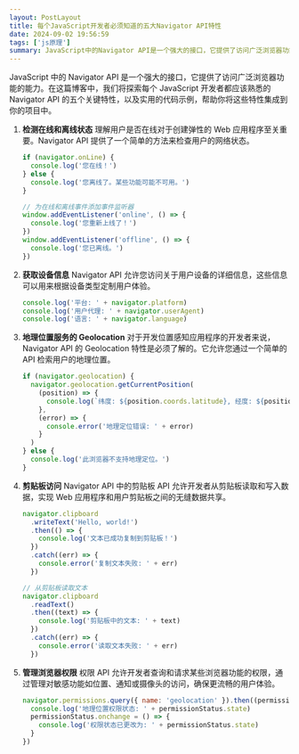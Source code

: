 ```yaml
---
layout: PostLayout
title: 每个JavaScript开发者必须知道的五大Navigator API特性
date: 2024-09-02 19:56:59
tags: ['js原理']
summary: JavaScript中的Navigator API是一个强大的接口，它提供了访问广泛浏览器功能的能力。在这篇博客中，我们将探索每个JavaScript开发者都应该熟悉的Navigator API的五个关键特性，以及实用的代码示例，帮助你将这些特性集成到你的项目中。
---
```


JavaScript 中的 Navigator API 是一个强大的接口，它提供了访问广泛浏览器功能的能力。在这篇博客中，我们将探索每个 JavaScript 开发者都应该熟悉的 Navigator API 的五个关键特性，以及实用的代码示例，帮助你将这些特性集成到你的项目中。

1. **检测在线和离线状态**
   理解用户是否在线对于创建弹性的 Web 应用程序至关重要。Navigator API 提供了一个简单的方法来检查用户的网络状态。

   ```javascript
   if (navigator.onLine) {
     console.log('您在线！')
   } else {
     console.log('您离线了。某些功能可能不可用。')
   }

   // 为在线和离线事件添加事件监听器
   window.addEventListener('online', () => {
     console.log('您重新上线了！')
   })
   window.addEventListener('offline', () => {
     console.log('您已离线。')
   })
   ```

2. **获取设备信息**
   Navigator API 允许您访问关于用户设备的详细信息，这些信息可以用来根据设备类型定制用户体验。

   ```javascript
   console.log('平台: ' + navigator.platform)
   console.log('用户代理: ' + navigator.userAgent)
   console.log('语言: ' + navigator.language)
   ```

3. **地理位置服务的 Geolocation**
   对于开发位置感知应用程序的开发者来说，Navigator API 的 Geolocation 特性是必须了解的。它允许您通过一个简单的 API 检索用户的地理位置。

   ```javascript
   if (navigator.geolocation) {
     navigator.geolocation.getCurrentPosition(
       (position) => {
         console.log(`纬度: ${position.coords.latitude}, 经度: ${position.coords.longitude}`)
       },
       (error) => {
         console.error('地理定位错误: ' + error)
       }
     )
   } else {
     console.log('此浏览器不支持地理定位。')
   }
   ```

4. **剪贴板访问**
   Navigator API 中的剪贴板 API 允许开发者从剪贴板读取和写入数据，实现 Web 应用程序和用户剪贴板之间的无缝数据共享。

   ```javascript
   navigator.clipboard
     .writeText('Hello, world!')
     .then(() => {
       console.log('文本已成功复制到剪贴板！')
     })
     .catch((err) => {
       console.error('复制文本失败: ' + err)
     })

   // 从剪贴板读取文本
   navigator.clipboard
     .readText()
     .then((text) => {
       console.log('剪贴板中的文本: ' + text)
     })
     .catch((err) => {
       console.error('读取文本失败: ' + err)
     })
   ```

5. **管理浏览器权限**
   权限 API 允许开发者查询和请求某些浏览器功能的权限，通过管理对敏感功能如位置、通知或摄像头的访问，确保更流畅的用户体验。

   ```javascript
   navigator.permissions.query({ name: 'geolocation' }).then((permissionStatus) => {
     console.log('地理位置权限状态: ' + permissionStatus.state)
     permissionStatus.onchange = () => {
       console.log('权限状态已更改为: ' + permissionStatus.state)
     }
   })
   ```
